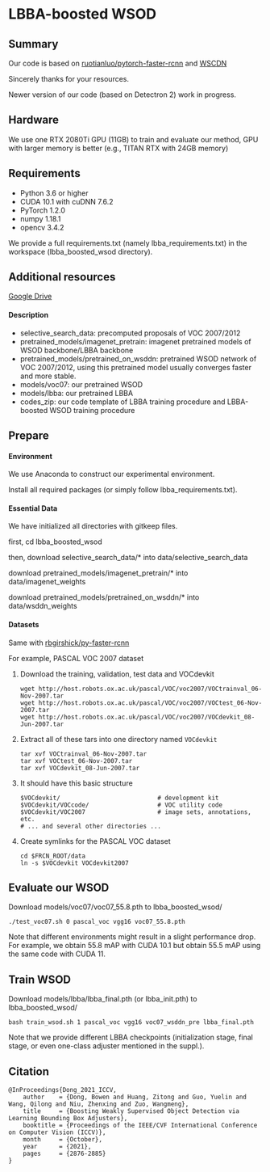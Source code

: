 # LBBA-boosted WSOD

## Summary

Our code is based on [ruotianluo/pytorch-faster-rcnn](https://github.com/ruotianluo/pytorch-faster-rcnn) and [WSCDN](https://github.com/Sunarker/Collaborative-Learning-for-Weakly-Supervised-Object-Detection)

Sincerely thanks for your resources.

Newer version of our code (based on Detectron 2) work in progress.

## Hardware

We use one RTX 2080Ti GPU (11GB) to train and evaluate our method, GPU with larger memory is better (e.g., TITAN RTX with 24GB memory)

## Requirements
- Python 3.6 or higher
- CUDA 10.1 with cuDNN 7.6.2
- PyTorch 1.2.0
- numpy 1.18.1
- opencv 3.4.2

We provide a full requirements.txt (namely lbba\_requirements.txt) in the workspace (lbba\_boosted\_wsod directory).


## Additional resources
[Google Drive](https://drive.google.com/drive/folders/14HEC4LMWtS_0sbEf281IrcTKu6cq0jVY?usp=sharing)

#### Description

- selective\_search\_data: precomputed proposals of VOC 2007/2012
- pretrained\_models/imagenet\_pretrain: imagenet pretrained models of WSOD backbone/LBBA backbone
- pretrained\_models/pretrained\_on\_wsddn: pretrained WSOD network of VOC 2007/2012, using this pretrained model usually converges faster and more stable.
- models/voc07: our pretrained WSOD
- models/lbba: our pretrained LBBA
- codes\_zip: our code template of LBBA training procedure and LBBA\-boosted WSOD training procedure


## Prepare


#### Environment
We use Anaconda to construct our experimental environment.

Install all required packages (or simply follow lbba\_requirements.txt).

#### Essential Data
We have initialized all directories with gitkeep files. 

first, cd lbba\_boosted\_wsod

then, download selective\_search\_data/* into data/selective\_search\_data

download pretrained\_models/imagenet\_pretrain/* into data/imagenet\_weights

download pretrained\_models/pretrained\_on\_wsddn/* into data/wsddn\_weights

#### Datasets

Same with [rbgirshick/py-faster-rcnn](https://github.com/rbgirshick/py-faster-rcnn#beyond-the-demo-installation-for-training-and-testing-models)

For example, PASCAL VOC 2007 dataset

1. Download the training, validation, test data and VOCdevkit

	```Shell
	wget http://host.robots.ox.ac.uk/pascal/VOC/voc2007/VOCtrainval_06-Nov-2007.tar
	wget http://host.robots.ox.ac.uk/pascal/VOC/voc2007/VOCtest_06-Nov-2007.tar
	wget http://host.robots.ox.ac.uk/pascal/VOC/voc2007/VOCdevkit_08-Jun-2007.tar
	```

2. Extract all of these tars into one directory named `VOCdevkit`

	```Shell
	tar xvf VOCtrainval_06-Nov-2007.tar
	tar xvf VOCtest_06-Nov-2007.tar
	tar xvf VOCdevkit_08-Jun-2007.tar
	```

3. It should have this basic structure

	```Shell
  	$VOCdevkit/                           # development kit
  	$VOCdevkit/VOCcode/                   # VOC utility code
  	$VOCdevkit/VOC2007                    # image sets, annotations, etc.
  	# ... and several other directories ...
  	```

4. Create symlinks for the PASCAL VOC dataset

	```Shell
    cd $FRCN_ROOT/data
    ln -s $VOCdevkit VOCdevkit2007
    ```

## Evaluate our WSOD

Download models/voc07/voc07\_55.8.pth to lbba\_boosted\_wsod/

```
./test_voc07.sh 0 pascal_voc vgg16 voc07_55.8.pth
```

Note that different environments might result in a slight performance drop. For example, we obtain 55.8 mAP with CUDA 10.1 but obtain 55.5 mAP using the same code with CUDA 11.

## Train WSOD

Download models/lbba/lbba_final.pth (or lbba_init.pth) to lbba\_boosted\_wsod/

```
bash train_wsod.sh 1 pascal_voc vgg16 voc07_wsddn_pre lbba_final.pth
```

Note that we provide different LBBA checkpoints (initialization stage, final stage, or even one-class adjuster mentioned in the suppl.).

## Citation
```
@InProceedings{Dong_2021_ICCV,
    author    = {Dong, Bowen and Huang, Zitong and Guo, Yuelin and Wang, Qilong and Niu, Zhenxing and Zuo, Wangmeng},
    title     = {Boosting Weakly Supervised Object Detection via Learning Bounding Box Adjusters},
    booktitle = {Proceedings of the IEEE/CVF International Conference on Computer Vision (ICCV)},
    month     = {October},
    year      = {2021},
    pages     = {2876-2885}
}
```
